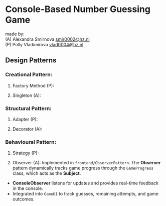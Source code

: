 # Console-Based Number Guessing Game

made by:
<br>
(A) Alexandra Smirnova smir0002@hz.nl
<br>
(P) Polly Vladimirova vlad0004@hz.nl

## Design Patterns

### Creational Pattern:
1. Factory Method (P):

2. Singleton (A):


### Structural Pattern:
1. Adapter (P):

2. Decorator (A):


### Behavioural Pattern:
1. Strategy (P):

2. Observer (A):
   Implemented in `frontend/ObserverPattern`. The **Observer** pattern dynamically tracks game progress through the `GameProgress` class, which acts as the **Subject**.

- **ConsoleObserver** listens for updates and provides real-time feedback in the console.
- Integrated into `GameUI` to track guesses, remaining attempts, and game outcomes.
